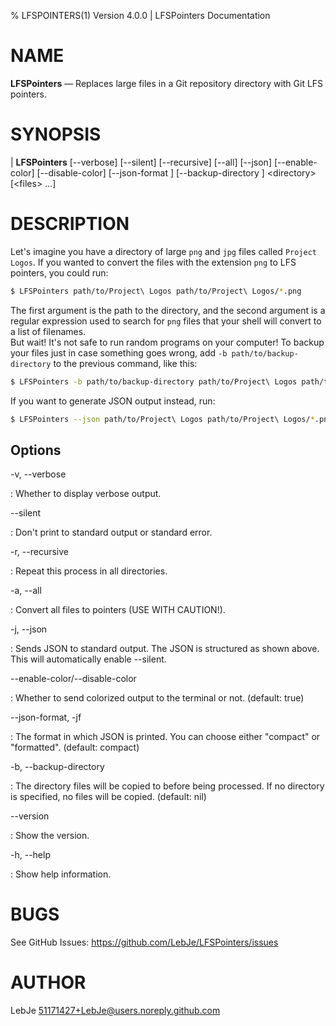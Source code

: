 % LFSPOINTERS(1) Version 4.0.0 | LFSPointers Documentation

NAME
====

**LFSPointers** — Replaces large files in a Git repository directory with Git LFS pointers.

SYNOPSIS
========

|  **LFSPointers** [\--verbose] [\--silent] [\--recursive] [\--all] [\--json] [\--enable-color] [\--disable-color] [\--json-format <json-format>] [\--backup-directory <backup-directory>] \<directory\> [\<files\> ...]

DESCRIPTION
===========

Let's imagine you have a directory of large `png` and `jpg` files called `Project Logos`. If you wanted to convert the files with the extension `png` to LFS pointers, you could run:

```bash
$ LFSPointers path/to/Project\ Logos path/to/Project\ Logos/*.png
```

The first argument is the path to the directory, and the second argument is a regular expression used to search for `png` files that your shell will convert to a list of filenames.\
But wait! It's not safe to run random programs on your computer! To backup your files just in case something goes wrong, add `-b path/to/backup-directory` to the previous command, like this:

```bash
$ LFSPointers -b path/to/backup-directory path/to/Project\ Logos path/to/Project\ Logos/*.png
```

If you want to generate JSON output instead, run:

```bash
$ LFSPointers --json path/to/Project\ Logos path/to/Project\ Logos/*.png
```

Options
-------

-v, \--verbose

: Whether to display verbose output.

\--silent               

: Don't print to standard output or standard error.

-r, \--recursive         

: Repeat this process in all directories.

-a, \--all               

: Convert all files to pointers (USE WITH CAUTION!).

\-j, \--json                  

: Sends JSON to standard output. The JSON is structured as shown above. This will automatically enable \--silent.

\--enable-color/\--disable-color

: Whether to send colorized output to the terminal or not. (default: true)

\--json-format, \-jf <json-format>

: The format in which JSON is printed. You can choose either "compact" or "formatted". (default: compact)

-b, \--backup-directory <backup-directory>

: The directory files will be copied to before being processed. If no directory is specified, no files will be copied. (default: nil)

\--version

: Show the version.

-h, \--help              

: Show help information.

BUGS
====

See GitHub Issues: <https://github.com/LebJe/LFSPointers/issues>

AUTHOR
======

LebJe <51171427+LebJe@users.noreply.github.com>
